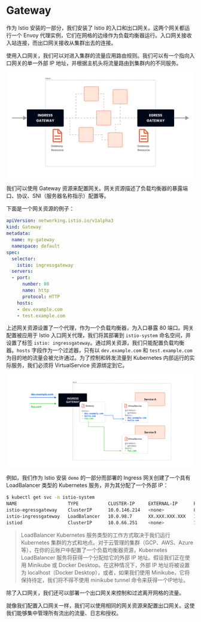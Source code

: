 # Gateway

作为 Istio 安装的一部分，我们安装了 Istio 的入口和出口网关。这两个网关都运行一个 Envoy 代理实例，它们在网格的边缘作为负载均衡器运行。入口网关接收入站连接，而出口网关接收从集群出去的连接。

使用入口网关，我们可以对进入集群的流量应用路由规则。我们可以有一个指向入口网关的单一外部 IP 地址，并根据主机头将流量路由到集群内的不同服务。

![入口和出口网关](../images/008i3skNly1gsy17fz49vj318g0p0jto.jpg)

我们可以使用 Gateway 资源来配置网关。网关资源描述了负载均衡器的暴露端口、协议、SNI（服务器名称指示）配置等。

下面是一个网关资源的例子：

```yaml
apiVersion: networking.istio.io/v1alpha3
kind: Gateway
metadata:
  name: my-gateway
  namespace: default
spec:
  selector:
    istio: ingressgateway
  servers:
  - port:
      number: 80
      name: http
      protocol: HTTP
    hosts:
    - dev.example.com
    - test.example.com
```

上述网关资源设置了一个代理，作为一个负载均衡器，为入口暴露 80 端口。网关配置被应用于 Istio 入口网关代理，我们将其部署到 `istio-system` 命名空间，并设置了标签 `istio: ingressgateway`。通过网关资源，我们只能配置负载均衡器。`hosts` 字段作为一个过滤器，只有以 `dev.example.com` 和 `test.example.com` 为目的地的流量会被允许通过。为了控制和转发流量到 Kubernetes 内部运行的实际服务，我们必须将 VirtualService 资源绑定到它。

![Gateway 和 VirtualService](../images/008i3skNly1gtcwbmwin2j61op0u0gp802.jpg)

例如，我们作为 Istio 安装 `demo` 的一部分而部署的 Ingress 网关创建了一个具有 LoadBalancer 类型的 Kubernetes 服务，并为其分配了一个外部 IP：

```sh
$ kubectl get svc -n istio-system
NAME                   TYPE           CLUSTER-IP     EXTERNAL-IP      PORT(S)                                                                      AGE
istio-egressgateway    ClusterIP      10.0.146.214   <none>           80/TCP,443/TCP,15443/TCP                                                     7m56s
istio-ingressgateway   LoadBalancer   10.0.98.7      XX.XXX.XXX.XXX   15021:31395/TCP,80:32542/TCP,443:31347/TCP,31400:32663/TCP,15443:31525/TCP   7m56s
istiod                 ClusterIP      10.0.66.251    <none>           15010/TCP,15012/TCP,443/TCP,15014/TCP,853/TCP                                8m6s
```

> LoadBalancer Kubernetes 服务类型的工作方式取决于我们运行 Kubernetes 集群的方式和地点。对于云管理的集群（GCP、AWS、Azure等），在你的云账户中配置了一个负载均衡器资源，Kubernetes LoadBalancer 服务将获得一个分配给它的外部 IP 地址。假设我们正在使用 Minikube 或 Docker Desktop。在这种情况下，外部 IP 地址将被设置为 localhost（Docker Desktop），或者，如果我们使用 Minikube，它将保持待定，我们将不得不使用 minikube tunnel 命令来获得一个IP地址。

除了入口网关，我们还可以部署一个出口网关来控制和过滤离开网格的流量。

就像我们配置入口网关一样，我们可以使用相同的网关资源来配置出口网关。这使我们能够集中管理所有流出的流量、日志和授权。